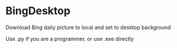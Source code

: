 # BingDesktop
Download Bing daily picture to local and set to desktop background

Use .py if you are a programmer, or use .exe directly
